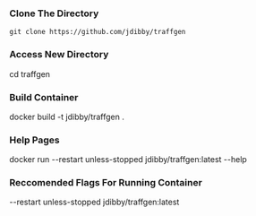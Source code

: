### Clone The Directory ###
```
git clone https://github.com/jdibby/traffgen
```

### Access New Directory
cd traffgen

### Build Container
docker build -t jdibby/traffgen .

### Help Pages ###
docker run --restart unless-stopped jdibby/traffgen:latest --help

### Reccomended Flags For Running Container
--restart unless-stopped jdibby/traffgen:latest
